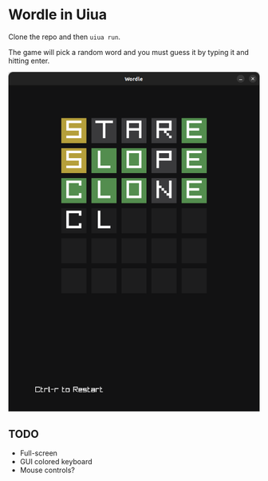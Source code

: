 # Wordle in Uiua

Clone the repo and then `uiua run`.

The game will pick a random word and you must guess it by typing it and hitting enter.

![Example game](./example-game.png)

## TODO

- Full-screen
- GUI colored keyboard
- Mouse controls?
